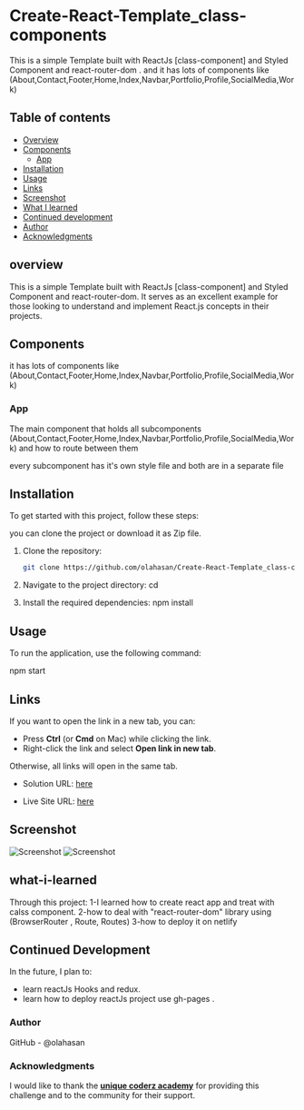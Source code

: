 # Create-React-Template_class-components

This is a simple Template built with ReactJs [class-component] and Styled Component and react-router-dom . and it has lots of components like (About,Contact,Footer,Home,Index,Navbar,Portfolio,Profile,SocialMedia,Work)

## Table of contents

- [Overview](#overview)
- [Components](#Components)
  - [App](#App)
- [Installation](#Installation)
- [Usage](#Usage)
- [Links](#Links)
- [Screenshot](#Screenshot)
- [What I learned](#what-i-learned)
- [Continued development](#continued-development)
- [Author](#author)
- [Acknowledgments](#Acknowledgments)


## overview
This is a simple Template built with ReactJs [class-component] and Styled Component and react-router-dom. It serves as an excellent example for those looking to understand and implement React.js concepts in their projects.

## Components

it has lots of components like (About,Contact,Footer,Home,Index,Navbar,Portfolio,Profile,SocialMedia,Work)

### App

The main component that holds all subcomponents (About,Contact,Footer,Home,Index,Navbar,Portfolio,Profile,SocialMedia,Work) and how to route between them

every subcomponent has it's own style file and both are in a separate file


## Installation
To get started with this project, follow these steps:

you can clone the project or download it as Zip file.
1. Clone the repository:
   ```bash
   git clone https://github.com/olahasan/Create-React-Template_class-components

2. Navigate to the project directory:
   cd <project-directory>

3. Install the required dependencies:
   npm install   


## Usage
To run the application, use the following command:

npm start


## Links

If you want to open the link in a new tab, you can:

- Press **Ctrl** (or **Cmd** on Mac) while clicking the link.
- Right-click the link and select **Open link in new tab**.

Otherwise, all links will open in the same tab.


- Solution URL: [here](https://github.com/olahasan/Create-React-Template_class-components)

- Live Site URL: [here](https://create-react-template-class-component.netlify.app/)

 ## Screenshot
 
![Screenshot](./public/images/template.png)
![Screenshot](./public/images/template2.png)


## what-i-learned
Through this project:
1-I learned  how to create react app and treat with calss component.
2-how to deal with "react-router-dom" library using (BrowserRouter , Route, Routes)
3-how to deploy it on netlify

## Continued Development
In the future, I plan to:
- learn reactJs Hooks and redux.
- learn how to deploy reactJs project use gh-pages .

### Author

GitHub - @olahasan

### Acknowledgments

I would like to thank the **[unique coderz academy](https://www.youtube.com/@UniqueCoderzAcademy)** for providing this challenge and to the community for their support.

